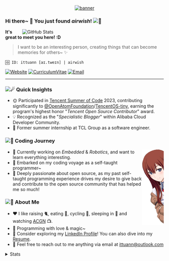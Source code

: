 <div id="banner" align="center">
    <a href="https://github.com/ittuann">
        <img align="center" src="https://capsule-render.vercel.app/api?type=Waving&color=gradient&animation=fadeIn&text=airwish&desc=Coding%20with%20love%20and%20magic~&fontColor=0B1013&fontSize=60&fontAlignY=30&descSize=14&descAlign=64&descAlignY=52&height=136" alt="banner" />
    </a>
</div>

### Hi there~ 👋 You just found *airwish*! <img src="https://fonts.gstatic.com/s/e/notoemoji/latest/1f973/512.webp" alt="🥳" width="24" height="24">

<a href="https://github.com/ittuann?tab=repositories&q=&sort=stargazers">
  <img align="right" width=450 src="https://github-readme-stats-ittuanns-projects.vercel.app/api?username=ittuann&count_private=true&show=reviews,prs_merged&show_icons=true&bg_color=caefd7,f5bfd7,abc9e9&title_color=8d192b&text_color=862931&icon_color=b71f36&border_color=&e9d8d4&border_radius=20&rank_icon=github" alt="GitHub Stats" />
</a>

**It's great to meet you here! :D**

> I want to be an interesting person, creating things that can become memories for others~ ✨

```
🆔 ID: ittuann [aɪ.tweɪn] | airwish
```

[![Website](https://img.shields.io/badge/-Blog-ff8000?style=for-the-badge&logo=blogger&logoColor=white&link=https://ittuann.github.io)](https://ittuann.github.io)
[![CurriculumVitae](https://img.shields.io/badge/-Résumé-informational?style=for-the-badge&logo=BookStack&logoColor=white&link=https://baiqilu.netlify.app)](https://baiqilu.netlify.app)
[![Email](https://img.shields.io/badge/-ittuann@outlook.com-c5221f?style=for-the-badge&logo=Gmail&logoColor=white&link=mailto:ittuann@outlook.com)](mailto:ittuann@outlook.com)

---

### <img src="https://fonts.gstatic.com/s/e/notoemoji/latest/2604_fe0f/512.webp" alt="☄" width="32" height="32"> Quick Insights

- 🌞 Participated in [Tencent Summer of Code](https://opensource.tencent.com/summer-of-code) 2023, contributing significantly to [@OpenAtomFoundation](https://github.com/OpenAtomFoundation)/[TencentOS-tiny](https://github.com/OpenAtomFoundation/TencentOS-tiny), earning the program's highest honor "*Tencent Open Source Contributor*" award.
- 💡 Recognized as the "*Specialistic Blogger*" within Alibaba Cloud Developer Community.
- 🏢 Former summer internship at TCL Group as a software engineer.

### <img src="https://fonts.gstatic.com/s/e/notoemoji/latest/1f388/512.webp" alt="🎈" width="32" height="32"> Coding Journey

<a href="https://en.wikipedia.org/wiki/Steins;Gate" target="_blank">
    <img align="right" height="240" src="https://raw.githubusercontent.com/ittuann/ittuann/main/kurisu.webp" alt="Makise Kurisu" />
</a>

- 🔭 Currently working on *Embedded* & *Robotics*, and want to learn everything interesting.
- 💫 Embarked on my coding voyage as a self-taught programmer~
- 🌱 Deeply passionate about open source, as my past self-taught programming experience drives my desire to give back and contribute to the open source community that has helped me so much!

### <img src="https://fonts.gstatic.com/s/e/notoemoji/latest/1f308/512.webp" alt="🌈" width="32" height="32"> About Me

- ❤️ I like raising 🐈, eating 🍞, cycling 🚵, sleeping in 🛌 and watching [ACGN](https://en.wikipedia.org/wiki/ACG_(subculture)) 📺.
- 🌸 Programming with love & magic~
- 📝 Consider exploring my [LinkedIn Profile](https://www.linkedin.com/in/baiqi-lu)! You can also dive into my [Resume](https://baiqilu.netlify.app).
- 💌 Feel free to reach out to me anything via email at [ittuann@outlook.com](mailto:ittuann@outlook.com)

<details>
  <summary>Stats</summary>

  <a href="https://github.com/ittuann?tab=repositories">
    <img src="https://github-profile-summary-cards.vercel.app/api/cards/productive-time?username=ittuann&utcOffset=8&theme=nord_bright" alt="Commits Time Stats">
  </a>

</details>
